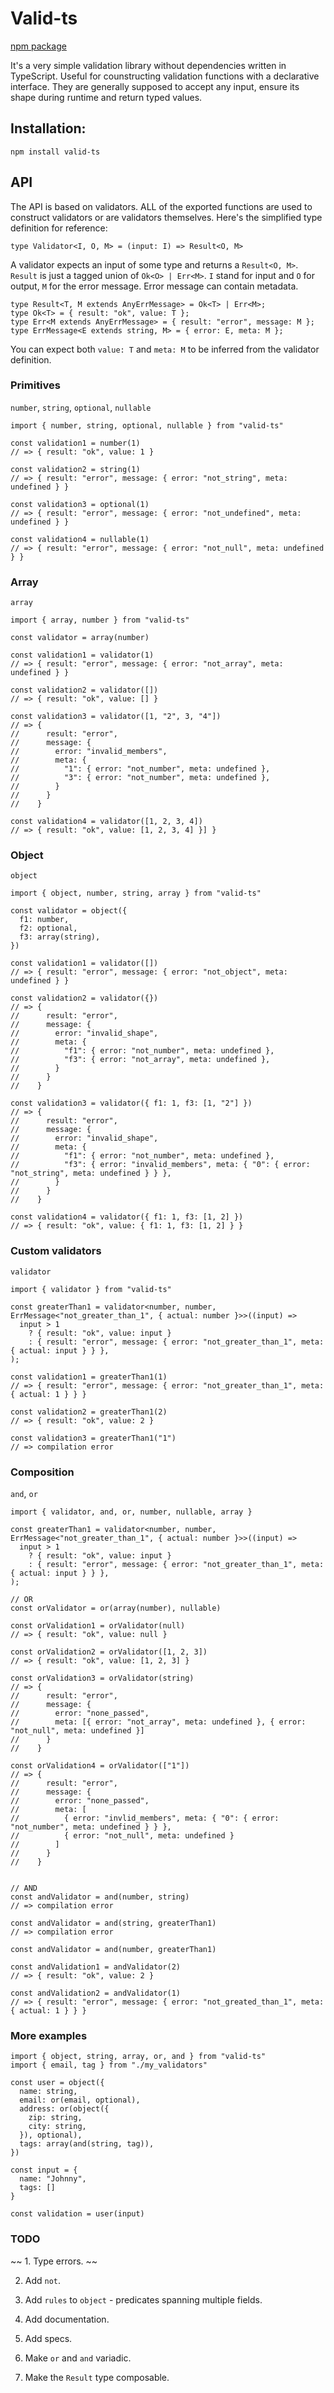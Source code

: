 # Valid-ts

[npm package](https://www.npmjs.com/package/valid-ts)

It's a very simple validation library without dependencies written in TypeScript. Useful for counstructing validation functions with a declarative interface. They are generally supposed to accept any input, ensure its shape during runtime and return typed values.

## Installation:

`npm install valid-ts`

## API

The API is based on validators. ALL of the exported functions are used to construct validators or are validators themselves. Here's the simplified type definition for reference:

```
type Validator<I, O, M> = (input: I) => Result<O, M>
```

A validator expects an input of some type and returns a `Result<O, M>`. `Result` is just a tagged union of `Ok<O> | Err<M>`. `I` stand for input and `O` for output, `M` for the error message. Error message can contain metadata.

```
type Result<T, M extends AnyErrMessage> = Ok<T> | Err<M>;
type Ok<T> = { result: "ok", value: T };
type Err<M extends AnyErrMessage> = { result: "error", message: M };
type ErrMessage<E extends string, M> = { error: E, meta: M };
```

You can expect both `value: T` and `meta: M` to be inferred from the validator definition.

### Primitives

`number`, `string`, `optional`, `nullable`

```
import { number, string, optional, nullable } from "valid-ts"

const validation1 = number(1)
// => { result: "ok", value: 1 }

const validation2 = string(1)
// => { result: "error", message: { error: "not_string", meta: undefined } }

const validation3 = optional(1)
// => { result: "error", message: { error: "not_undefined", meta: undefined } }

const validation4 = nullable(1)
// => { result: "error", message: { error: "not_null", meta: undefined } }
```

### Array

`array`

```
import { array, number } from "valid-ts"

const validator = array(number)

const validation1 = validator(1)
// => { result: "error", message: { error: "not_array", meta: undefined } }

const validation2 = validator([])
// => { result: "ok", value: [] }

const validation3 = validator([1, "2", 3, "4"])
// => {
//      result: "error",
//      message: {
//        error: "invalid_members",
//        meta: {
//          "1": { error: "not_number", meta: undefined },
//          "3": { error: "not_number", meta: undefined },
//        }
//      }
//    }

const validation4 = validator([1, 2, 3, 4])
// => { result: "ok", value: [1, 2, 3, 4] }] }
```

### Object

`object`

```
import { object, number, string, array } from "valid-ts"

const validator = object({
  f1: number,
  f2: optional,
  f3: array(string),
})

const validation1 = validator([])
// => { result: "error", message: { error: "not_object", meta: undefined } }

const validation2 = validator({})
// => {
//      result: "error",
//      message: {
//        error: "invalid_shape",
//        meta: {
//          "f1": { error: "not_number", meta: undefined },
//          "f3": { error: "not_array", meta: undefined },
//        }
//      }
//    }

const validation3 = validator({ f1: 1, f3: [1, "2"] })
// => {
//      result: "error",
//      message: {
//        error: "invalid_shape",
//        meta: {
//          "f1": { error: "not_number", meta: undefined },
//          "f3": { error: "invalid_members", meta: { "0": { error: "not_string", meta: undefined } } },
//        }
//      }
//    }

const validation4 = validator({ f1: 1, f3: [1, 2] })
// => { result: "ok", value: { f1: 1, f3: [1, 2] } }
```

### Custom validators

`validator`

```
import { validator } from "valid-ts"

const greaterThan1 = validator<number, number, ErrMessage<"not_greater_than_1", { actual: number }>>((input) =>
  input > 1
    ? { result: "ok", value: input }
    : { result: "error", message: { error: "not_greater_than_1", meta: { actual: input } } },
);

const validation1 = greaterThan1(1)
// => { result: "error", message: { error: "not_greater_than_1", meta: { actual: 1 } } }

const validation2 = greaterThan1(2)
// => { result: "ok", value: 2 }

const validation3 = greaterThan1("1")
// => compilation error
```

### Composition

`and`, `or`

```
import { validator, and, or, number, nullable, array }

const greaterThan1 = validator<number, number, ErrMessage<"not_greater_than_1", { actual: number }>>((input) =>
  input > 1
    ? { result: "ok", value: input }
    : { result: "error", message: { error: "not_greater_than_1", meta: { actual: input } } },
);

// OR
const orValidator = or(array(number), nullable)

const orValidation1 = orValidator(null)
// => { result: "ok", value: null }

const orValidation2 = orValidator([1, 2, 3])
// => { result: "ok", value: [1, 2, 3] }

const orValidation3 = orValidator(string)
// => {
//      result: "error",
//      message: {
//        error: "none_passed",
//        meta: [{ error: "not_array", meta: undefined }, { error: "not_null", meta: undefined }]
//      }
//    }

const orValidation4 = orValidator(["1"])
// => {
//      result: "error",
//      message: {
//        error: "none_passed",
//        meta: [
//          { error: "invlid_members", meta: { "0": { error: "not_number", meta: undefined } } },
//          { error: "not_null", meta: undefined }
//        ]
//      }
//    }


// AND
const andValidator = and(number, string)
// => compilation error

const andValidator = and(string, greaterThan1)
// => compilation error

const andValidator = and(number, greaterThan1)

const andValidation1 = andValidator(2)
// => { result: "ok", value: 2 }

const andValidation2 = andValidator(1)
// => { result: "error", message: { error: "not_greated_than_1", meta: { actual: 1 } } }
```

### More examples

```
import { object, string, array, or, and } from "valid-ts"
import { email, tag } from "./my_validators"

const user = object({
  name: string,
  email: or(email, optional),
  address: or(object({
    zip: string,
    city: string,
  }), optional),
  tags: array(and(string, tag)),
})

const input = {
  name: "Johnny",
  tags: []
}

const validation = user(input)
```

### TODO

~~ 1. Type errors. ~~

2. Add `not`.

3. Add `rules` to `object` - predicates spanning multiple fields.

4. Add documentation.

5. Add specs.

6. Make `or` and `and` variadic.

7. Make the `Result` type composable.

